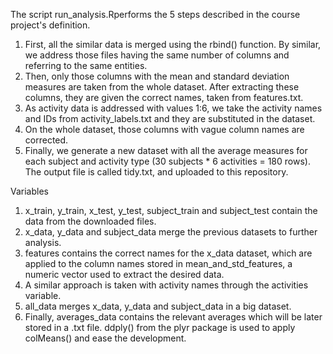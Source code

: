The script run_analysis.Rperforms the 5 steps described in the course project's definition.

1) First, all the similar data is merged using the rbind() function. By similar, we address those files having the same number of columns and referring to the same entities.
2) Then, only those columns with the mean and standard deviation measures are taken from the whole dataset. After extracting these columns, they are given the correct names, taken from features.txt.
3) As activity data is addressed with values 1:6, we take the activity names and IDs from activity_labels.txt and they are substituted in the dataset.
4) On the whole dataset, those columns with vague column names are corrected.
5) Finally, we generate a new dataset with all the average measures for each subject and activity type (30 subjects * 6 activities = 180 rows). The output file is called tidy.txt, and uploaded to this repository.

Variables

1) x_train, y_train, x_test, y_test, subject_train and subject_test contain the data from the downloaded files.
2) x_data, y_data and subject_data merge the previous datasets to further analysis.
3) features contains the correct names for the x_data dataset, which are applied to the column names stored in mean_and_std_features, a numeric vector used to extract the desired data.
4) A similar approach is taken with activity names through the activities variable.
5) all_data merges x_data, y_data and subject_data in a big dataset.
6) Finally, averages_data contains the relevant averages which will be later stored in a .txt file. ddply() from the plyr package is used to apply colMeans() and ease the development.
